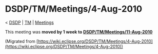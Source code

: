 

DSDP/TM/Meetings/4-Aug-2010
===========================

< [DSDP](/DSDP "DSDP")‎ | [TM](/DSDP/TM "DSDP/TM")‎ | [Meetings](/DSDP/TM/Meetings "DSDP/TM/Meetings")

This meeting was **moved by 1 week to [DSDP/TM/Meetings/11-Aug-2010](/DSDP/TM/Meetings/11-Aug-2010 "DSDP/TM/Meetings/11-Aug-2010")**


(Migrated from [https://wiki.eclipse.org/DSDP/TM/Meetings/4-Aug-2010](https://wiki.eclipse.org/DSDP/TM/Meetings/4-Aug-2010))